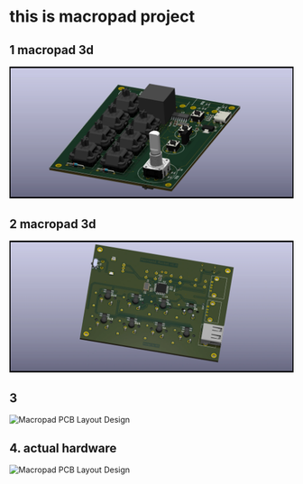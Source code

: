 # this is macropad project

## 1 macropad 3d 
![Macropad PCB Layout Design](https://raw.githubusercontent.com/AjayGautam1199/macropad-pcb-layout-design-using-stm32-and-usb-hub-sl2.1a-ic./main/projects/macropad1.webp)

## 2 macropad 3d
![Macropad PCB Layout Design](https://raw.githubusercontent.com/AjayGautam1199/macropad-pcb-layout-design-using-stm32-and-usb-hub-sl2.1a-ic./main/projects/macropad2.webp)

## 3
![Macropad PCB Layout Design](https://media.licdn.com/dms/image/v2/D562DAQEqw8jCuLXfhA/profile-treasury-image-shrink_1280_1280/profile-treasury-image-shrink_1280_1280/0/1736393985135?e=1739350800&v=beta&t=vvuAZbOmSHkNpbV7JcLK4wgE8sjl58ke7JQVEFuOTak)

## 4. actual hardware 
![Macropad PCB Layout Design](https://media.licdn.com/dms/image/v2/D562DAQE4v7EwT6kWUA/profile-treasury-image-shrink_1280_1280/profile-treasury-image-shrink_1280_1280/0/1736394030917?e=1739350800&v=beta&t=2xG1lF9GwDmYOXkum-H3S7be06zgVYJFO_DIwiolBOA)
